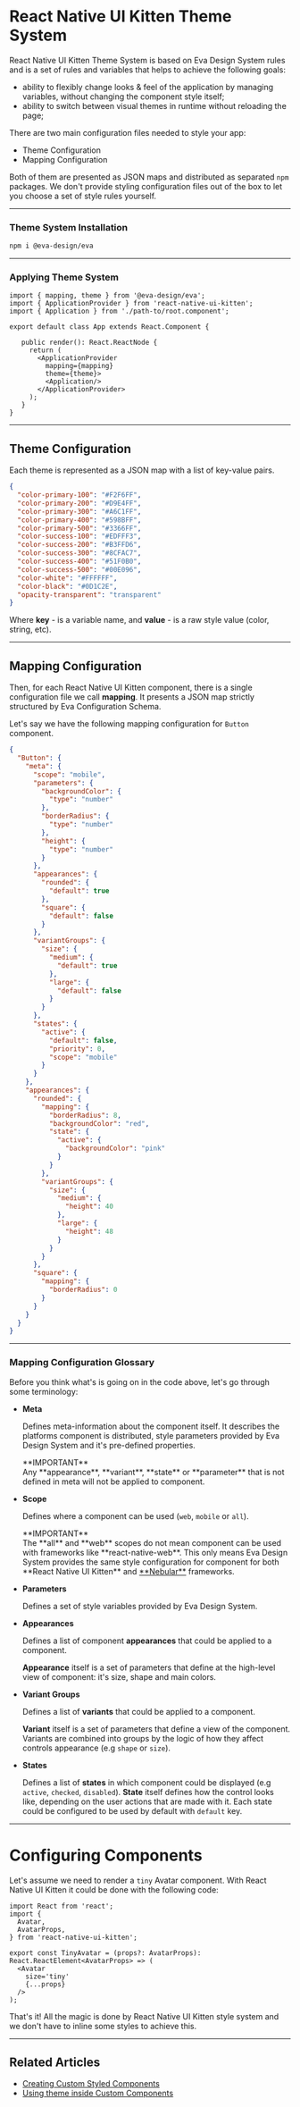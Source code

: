 # React Native UI Kitten Theme System

React Native UI Kitten Theme System is based on Eva Design System rules and is a set of rules and variables that helps to achieve the following goals:

- ability to flexibly change looks & feel of the application by managing variables, without changing the component style itself;
- ability to switch between visual themes in runtime without reloading the page;

There are two main configuration files needed to style your app:
* Theme Configuration
* Mapping Configuration

Both of them are presented as JSON maps and distributed as separated `npm` packages.
We don't provide styling configuration files out of the box to let you choose a set of style rules yourself.

<hr>

### Theme System Installation

```bash
npm i @eva-design/eva
```

<hr>

### Applying Theme System

```tsx
import { mapping, theme } from '@eva-design/eva';
import { ApplicationProvider } from 'react-native-ui-kitten';
import { Application } from './path-to/root.component';

export default class App extends React.Component {

   public render(): React.ReactNode {
     return (
       <ApplicationProvider
         mapping={mapping}
         theme={theme}>
         <Application/>
       </ApplicationProvider>
     );
   }
}
```

<hr>

## Theme Configuration

Each theme is represented as a JSON map with a list of key-value pairs.

```json
{
  "color-primary-100": "#F2F6FF",
  "color-primary-200": "#D9E4FF",
  "color-primary-300": "#A6C1FF",
  "color-primary-400": "#598BFF",
  "color-primary-500": "#3366FF",
  "color-success-100": "#EDFFF3",
  "color-success-200": "#B3FFD6",
  "color-success-300": "#8CFAC7",
  "color-success-400": "#51F0B0",
  "color-success-500": "#00E096",
  "color-white": "#FFFFFF",
  "color-black": "#0D1C2E",
  "opacity-transparent": "transparent"
}
```
Where **key** - is a variable name, and **value** - is a raw style value (color, string, etc).

<hr>

## Mapping Configuration

Then, for each React Native UI Kitten component, there is a single configuration file we call **mapping**. It presents a JSON map strictly structured by Eva Configuration Schema.

Let's say we have the following mapping configuration for `Button` component.

```json
{
  "Button": {
    "meta": {
      "scope": "mobile",
      "parameters": {
        "backgroundColor": {
          "type": "number"
        },
        "borderRadius": {
          "type": "number"
        },
        "height": {
          "type": "number"
        }
      },
      "appearances": {
        "rounded": {
          "default": true
        },
        "square": {
          "default": false
        }
      },
      "variantGroups": {
        "size": {
          "medium": {
            "default": true
          },
          "large": {
            "default": false
          }
        }
      },
      "states": {
        "active": {
          "default": false,
          "priority": 0,
          "scope": "mobile"
        }
      }
    },
    "appearances": {
      "rounded": {
        "mapping": {
          "borderRadius": 8,
          "backgroundColor": "red",
          "state": {
            "active": {
              "backgroundColor": "pink"
            }
          }
        },
        "variantGroups": {
          "size": {
            "medium": {
              "height": 40
            },
            "large": {
              "height": 48
            }
          }
        }
      },
      "square": {
        "mapping": {
          "borderRadius": 0
        }
      }
    }
  }
}
```

<hr>

### Mapping Configuration Glossary

Before you think what's is going on in the code above, let's go through some terminology:

* **Meta**

  Defines meta-information about the component itself. It describes the platforms component is distributed, style parameters provided by Eva Design System and it's pre-defined properties.
  
    <div class="note note-warning">
      <div class="note-title">**IMPORTANT**</div>
      <div class="note-body">
      Any **appearance**, **variant**, **state** or **parameter** that is not defined in meta will not be applied to component.
      </div>
    </div>

  
* **Scope** 
  
  Defines where a component can be used (`web`, `mobile` or `all`).
  
  <div class="note note-warning">
    <div class="note-title">**IMPORTANT**</div>
    <div class="note-body">
    The **all** and **web** scopes do not mean component can be used with frameworks like **react-native-web**. This only means Eva Design System provides the same style configuration for component for both **React Native UI Kitten** and <a href="https://akveo.github.io/nebular/" target="_blank">**Nebular**</a> frameworks.
    </div>
  </div>
  
* **Parameters**  

  Defines a set of style variables provided by Eva Design System.
  
* **Appearances**
 
  Defines a list of component **appearances** that could be applied to a component.
  
  **Appearance** itself is a set of parameters that define at the high-level view of component: it's size, shape and main colors.
  
* **Variant Groups** 

  Defines a list of **variants** that could be applied to a component.
   
  **Variant** itself is a set of parameters that define a view of the component.
  Variants are combined into groups by the logic of how they affect controls appearance (e.g `shape` or `size`).
  
* **States**

  Defines a list of **states** in which component could be displayed (e.g `active`, `checked`, `disabled`).
  **State** itself defines how the control looks like, depending on the user actions that are made with it. Each state could be configured to be used by default with `default` key.
  
<hr>

# Configuring Components
  
Let's assume we need to render a `tiny` Avatar component. With React Native UI Kitten it could be done with the following code:

```tsx
import React from 'react';
import {
  Avatar,
  AvatarProps,
} from 'react-native-ui-kitten';

export const TinyAvatar = (props?: AvatarProps): React.ReactElement<AvatarProps> => (
  <Avatar 
    size='tiny'
    {...props}
  />
);
```

That's it! All the magic is done by React Native UI Kitten style system and we don't have to inline some styles to achieve this.

<hr>

## Related Articles

- [Creating Custom Styled Components](docs/guides/creating-styled-components)
- [Using theme inside Custom Components](docs/guides/creating-themed-components)
